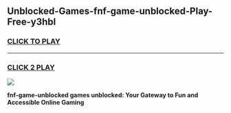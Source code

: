 
## Unblocked-Games-fnf-game-unblocked-Play-Free-y3hbl
<h3>
<a href="https://premium76.site?title=fnf-game-unblocked&ref=10A">CLICK TO PLAY</a></h3>
<hr>

<h3>
<a href="https://premium76.site?title=fnf-game-unblocked&ref=10A">CLICK 2 PLAY</a>
  
</h3>

<a href="https://premium76.site?title=fnf-game-unblocked&ref=10A"><img src="https://clearcache.store/games.png"></a>


**fnf-game-unblocked games unblocked: Your Gateway to Fun and Accessible Online Gaming**

